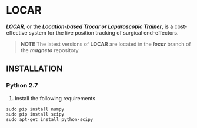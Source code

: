 # LOCAR
_**LOCAR**_, or the _**Location-based Trocar or Laparoscopic Trainer**_, is a cost-effective system for the live position tracking of surgical end-effectors.

> **NOTE** The latest versions of **LOCAR** are located in the _**locar**_ branch of the _**magneto**_ repository

## INSTALLATION
### Python 2.7
1. Install the following requirements
```
sudo pip install numpy
sudo pip install scipy
sudo apt-get install python-scipy
```
